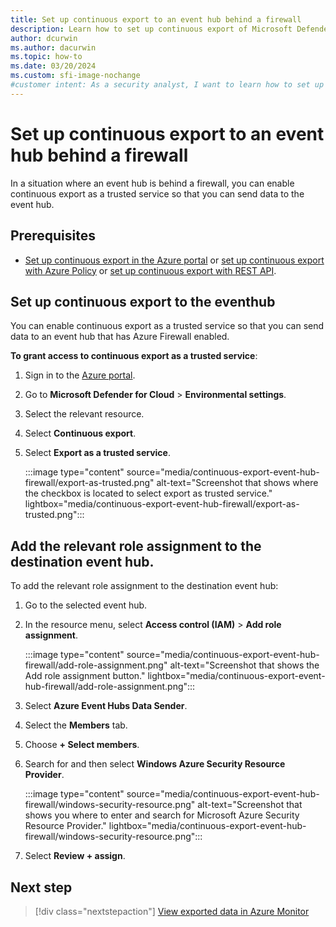 ```yaml
---
title: Set up continuous export to an event hub behind a firewall
description: Learn how to set up continuous export of Microsoft Defender for Cloud security alerts and recommendations to an event hub behind a firewall.
author: dcurwin
ms.author: dacurwin
ms.topic: how-to
ms.date: 03/20/2024
ms.custom: sfi-image-nochange
#customer intent: As a security analyst, I want to learn how to set up continuous export of alerts and recommendations to an event hub behind a firewall so that I can analyze the data in Log Analytics or Azure Event Hubs.
---
```


# Set up continuous export to an event hub behind a firewall

In a situation where an event hub is behind a firewall, you can enable continuous export as a trusted service so that you can send data to the event hub.

## Prerequisites

- [Set up continuous export in the Azure portal](continuous-export.md) or [set up continuous export with Azure Policy](continuous-export-azure-policy.md) or [set up continuous export with REST API](continuous-export-rest-api.md).

## Set up continuous export to the eventhub

You can enable continuous export as a trusted service so that you can send data to an event hub that has Azure Firewall enabled.

**To grant access to continuous export as a trusted service**:

1. Sign in to the [Azure portal](https://portal.azure.com).

1. Go to **Microsoft Defender for Cloud** > **Environmental settings**.

1. Select the relevant resource.

1. Select **Continuous export**.

1. Select **Export as a trusted service**.

    :::image type="content" source="media/continuous-export-event-hub-firewall/export-as-trusted.png" alt-text="Screenshot that shows where the checkbox is located to select export as trusted service." lightbox="media/continuous-export-event-hub-firewall/export-as-trusted.png":::

## Add the relevant role assignment to the destination event hub.

To add the relevant role assignment to the destination event hub:

1. Go to the selected event hub.

1. In the resource menu, select **Access control (IAM)** > **Add role assignment**.

    :::image type="content" source="media/continuous-export-event-hub-firewall/add-role-assignment.png" alt-text="Screenshot that shows the Add role assignment button." lightbox="media/continuous-export-event-hub-firewall/add-role-assignment.png":::

1. Select **Azure Event Hubs Data Sender**.

1. Select the **Members** tab.

1. Choose **+ Select members**.

1. Search for and then select **Windows Azure Security Resource Provider**.

    :::image type="content" source="media/continuous-export-event-hub-firewall/windows-security-resource.png" alt-text="Screenshot that shows you where to enter and search for Microsoft Azure Security Resource Provider." lightbox="media/continuous-export-event-hub-firewall/windows-security-resource.png":::

1. Select **Review + assign**.

## Next step

> [!div class="nextstepaction"]
> [View exported data in Azure Monitor](continuous-export-view-data.md)
